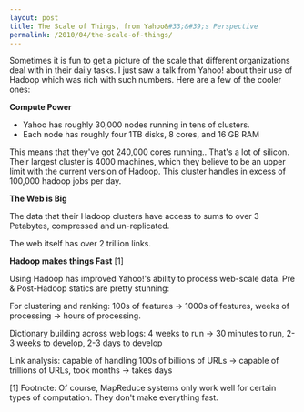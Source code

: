 ```yaml
---
layout: post
title: The Scale of Things, from Yahoo&#33;&#39;s Perspective
permalink: /2010/04/the-scale-of-things/
---
```


Sometimes it is fun to get a picture of the scale that different organizations
deal with in their daily tasks. I just saw a talk from Yahoo! about their use
of Hadoop which was rich with such numbers. Here are a few of the cooler ones:

**Compute Power**

*   Yahoo has roughly 30,000 nodes running in tens of clusters. 
*   Each node has roughly four 1TB disks, 8 cores, and 16 GB RAM

This means that they've got 240,000 cores running.. That's a lot of silicon.
Their largest cluster is 4000 machines, which they believe to be an upper limit
with the current version of Hadoop. This cluster handles in excess of 100,000
hadoop jobs per day.

**The Web is Big**

The data that their Hadoop clusters have access to sums to over 3 Petabytes,
compressed and un-replicated.

The web itself has over 2 trillion links.

**Hadoop makes things Fast** [1]

Using Hadoop has improved Yahoo!'s ability to process web-scale data. Pre &
Post-Hadoop statics are pretty stunning:

For clustering and ranking: 100s of features -> 1000s of features, weeks of
processing -> hours of processing.

Dictionary building across web logs: 4 weeks to run -> 30 minutes to run, 2-3
weeks to develop, 2-3 days to develop

Link analysis: capable of handling 100s of billions of URLs -> capable of
trillions of URLs, took months -> takes days

[1] Footnote: Of course, MapReduce systems only work well for certain types of
computation. They don't make everything fast. 
